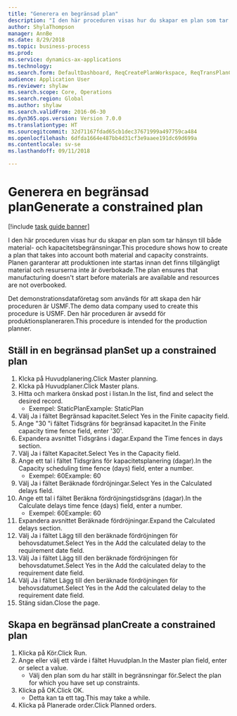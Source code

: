 ```yaml
--- 
title: "Generera en begränsad plan"
description: "I den här proceduren visas hur du skapar en plan som tar hänsyn till både material- och kapacitetsbegränsningar."
author: ShylaThompson
manager: AnnBe
ms.date: 8/29/2018
ms.topic: business-process
ms.prod: 
ms.service: dynamics-ax-applications
ms.technology: 
ms.search.form: DefaultDashboard, ReqCreatePlanWorkspace, ReqTransPlanCard, ReqPlanSched
audience: Application User
ms.reviewer: shylaw
ms.search.scope: Core, Operations
ms.search.region: Global
ms.author: shylaw
ms.search.validFrom: 2016-06-30
ms.dyn365.ops.version: Version 7.0.0
ms.translationtype: HT
ms.sourcegitcommit: 32d71167fdad65cb1dec37671999a497759ca484
ms.openlocfilehash: 6dfda1664e487bb4d31cf3e9aaee191dc69d699a
ms.contentlocale: sv-se
ms.lasthandoff: 09/11/2018

---
```

# <a name="generate-a-constrained-plan"></a><span data-ttu-id="62ff6-103">Generera en begränsad plan</span><span class="sxs-lookup"><span data-stu-id="62ff6-103">Generate a constrained plan</span></span>

[!include [task guide banner](../../includes/task-guide-banner.md)]

<span data-ttu-id="62ff6-104">I den här proceduren visas hur du skapar en plan som tar hänsyn till både material- och kapacitetsbegränsningar.</span><span class="sxs-lookup"><span data-stu-id="62ff6-104">This procedure shows how to create a plan that takes into account both material and capacity constraints.</span></span> <span data-ttu-id="62ff6-105">Planen garanterar att produktionen inte startas innan det finns tillgängligt material och resurserna inte är överbokade.</span><span class="sxs-lookup"><span data-stu-id="62ff6-105">The plan ensures that manufacturing doesn't start before materials are available and resources are not overbooked.</span></span> 

<span data-ttu-id="62ff6-106">Det demonstrationsdataföretag som används för att skapa den här proceduren är USMF.</span><span class="sxs-lookup"><span data-stu-id="62ff6-106">The demo data company used to create this procedure is USMF.</span></span> <span data-ttu-id="62ff6-107">Den här proceduren är avsedd för produktionsplaneraren.</span><span class="sxs-lookup"><span data-stu-id="62ff6-107">This procedure is intended for the production planner.</span></span>


## <a name="set-up-a-constrained-plan"></a><span data-ttu-id="62ff6-108">Ställ in en begränsad plan</span><span class="sxs-lookup"><span data-stu-id="62ff6-108">Set up a constrained plan</span></span>
1. <span data-ttu-id="62ff6-109">Klcka på Huvudplanering.</span><span class="sxs-lookup"><span data-stu-id="62ff6-109">Click Master planning.</span></span>
2. <span data-ttu-id="62ff6-110">Klcka på Huvudplaner.</span><span class="sxs-lookup"><span data-stu-id="62ff6-110">Click Master plans.</span></span>
3. <span data-ttu-id="62ff6-111">Hitta och markera önskad post i listan.</span><span class="sxs-lookup"><span data-stu-id="62ff6-111">In the list, find and select the desired record.</span></span>
    * <span data-ttu-id="62ff6-112">Exempel: StaticPlan</span><span class="sxs-lookup"><span data-stu-id="62ff6-112">Example: StaticPlan</span></span>  
4. <span data-ttu-id="62ff6-113">Välj Ja i fältet Begränsad kapacitet.</span><span class="sxs-lookup"><span data-stu-id="62ff6-113">Select Yes in the Finite capacity field.</span></span>
5. <span data-ttu-id="62ff6-114">Ange "30 "i fältet Tidsgräns för begränsad kapacitet.</span><span class="sxs-lookup"><span data-stu-id="62ff6-114">In the Finite capacity time fence field, enter '30'.</span></span>
6. <span data-ttu-id="62ff6-115">Expandera avsnittet Tidsgräns i dagar.</span><span class="sxs-lookup"><span data-stu-id="62ff6-115">Expand the Time fences in days section.</span></span>
7. <span data-ttu-id="62ff6-116">Välj Ja i fältet Kapacitet.</span><span class="sxs-lookup"><span data-stu-id="62ff6-116">Select Yes in the Capacity field.</span></span>
8. <span data-ttu-id="62ff6-117">Ange ett tal i fältet Tidsgräns för kapacitetsplanering (dagar).</span><span class="sxs-lookup"><span data-stu-id="62ff6-117">In the Capacity scheduling time fence (days) field, enter a number.</span></span>
    * <span data-ttu-id="62ff6-118">Exempel: 60</span><span class="sxs-lookup"><span data-stu-id="62ff6-118">Example: 60</span></span>  
9. <span data-ttu-id="62ff6-119">Välj Ja i fältet Beräknade fördröjningar.</span><span class="sxs-lookup"><span data-stu-id="62ff6-119">Select Yes in the Calculated delays field.</span></span>
10. <span data-ttu-id="62ff6-120">Ange ett tal i fältet Beräkna fördröjningstidsgräns (dagar).</span><span class="sxs-lookup"><span data-stu-id="62ff6-120">In the Calculate delays time fence (days) field, enter a number.</span></span>
    * <span data-ttu-id="62ff6-121">Exempel: 60</span><span class="sxs-lookup"><span data-stu-id="62ff6-121">Example: 60</span></span>  
11. <span data-ttu-id="62ff6-122">Expandera avsnittet Beräknade fördröjningar.</span><span class="sxs-lookup"><span data-stu-id="62ff6-122">Expand the Calculated delays section.</span></span>
12. <span data-ttu-id="62ff6-123">Välj Ja i fältet Lägg till den beräknade fördröjningen för behovsdatumet.</span><span class="sxs-lookup"><span data-stu-id="62ff6-123">Select Yes in the Add the calculated delay to the requirement date field.</span></span>
13. <span data-ttu-id="62ff6-124">Välj Ja i fältet Lägg till den beräknade fördröjningen för behovsdatumet.</span><span class="sxs-lookup"><span data-stu-id="62ff6-124">Select Yes in the Add the calculated delay to the requirement date field.</span></span>
14. <span data-ttu-id="62ff6-125">Välj Ja i fältet Lägg till den beräknade fördröjningen för behovsdatumet.</span><span class="sxs-lookup"><span data-stu-id="62ff6-125">Select Yes in the Add the calculated delay to the requirement date field.</span></span>
15. <span data-ttu-id="62ff6-126">Stäng sidan.</span><span class="sxs-lookup"><span data-stu-id="62ff6-126">Close the page.</span></span>

## <a name="create-a-constrained-plan"></a><span data-ttu-id="62ff6-127">Skapa en begränsad plan</span><span class="sxs-lookup"><span data-stu-id="62ff6-127">Create a constrained plan</span></span>
1. <span data-ttu-id="62ff6-128">Klicka på Kör.</span><span class="sxs-lookup"><span data-stu-id="62ff6-128">Click Run.</span></span>
2. <span data-ttu-id="62ff6-129">Ange eller välj ett värde i fältet Huvudplan.</span><span class="sxs-lookup"><span data-stu-id="62ff6-129">In the Master plan field, enter or select a value.</span></span>
    * <span data-ttu-id="62ff6-130">Välj den plan som du har ställt in begränsningar för.</span><span class="sxs-lookup"><span data-stu-id="62ff6-130">Select the plan for which you have set up constraints.</span></span>  
3. <span data-ttu-id="62ff6-131">Klicka på OK.</span><span class="sxs-lookup"><span data-stu-id="62ff6-131">Click OK.</span></span>
    * <span data-ttu-id="62ff6-132">Detta kan ta ett tag.</span><span class="sxs-lookup"><span data-stu-id="62ff6-132">This may take a while.</span></span>  
4. <span data-ttu-id="62ff6-133">Klicka på Planerade order.</span><span class="sxs-lookup"><span data-stu-id="62ff6-133">Click Planned orders.</span></span>


